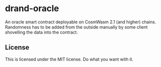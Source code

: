 # drand-oracle

An oracle smart contract deployable on CosmWasm 2.1 (and higher) chains.  
Randomness has to be added from the outside manually by some client shovelling the data into the contract.

## License

This is licensed under the MIT license. Do what you want with it.
